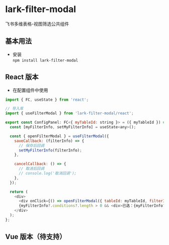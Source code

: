 # lark-filter-modal

飞书多维表格-视图筛选公共组件

## 基本用法

- 安装  
  `npm install lark-filter-modal`

## React 版本

- 在配置组件中使用

```javascript
import { FC, useState } from 'react';

// 导入库
import { useFilterModal } from 'lark-filter-modal/react';

export const ConfigPanel: FC<{ myTableId: string }> = ({ myTableId }) => {
  const [myFilterInfo, setMyFilterInfo] = useState<any>();

  const { openFilterModal } = useFilterModal({
    saveCallback: (filterInfo) => {
      // 保存后回调
      setMyFilterInfo(filterInfo);
    },

    cancelCallback: () => {
      // 取消后回调
      // console.log('取消回调');
    },
  });

  return (
    <div>
      <div onClick={() => openFilterModal({ tableId: myTableId, filterInfo: myFilterInfo })}>筛选数据</div>
      {myFilterInfo?.conditions?.length > 0 && <div>已选：{myFilterInfo?.conditions?.length} 个条件</div>}
    </div>
  );
};

```

## Vue 版本（待支持）
